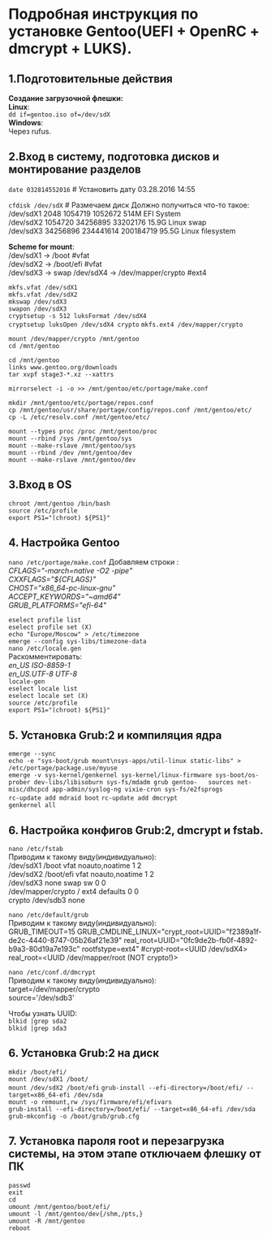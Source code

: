 # Подробная инструкция по установке Gentoo(UEFI + OpenRC + dmcrypt + LUKS).

## 1.Подготовительные действия
**Создание загрузочной флешки:**  
**Linux**:  
`dd if=gentoo.iso of=/dev/sdX`  
**Windows**:  
Через rufus.  
  
## 2.Вход в систему, подготовка дисков и монтирование разделов

`date 032814552016` # Установить дату 03.28.2016 14:55  

`cfdisk /dev/sdX` # Размечаем диск 
Должно получиться что-то такое:  
/dev/sdX1      2048   1054719   1052672  514M EFI System  
/dev/sdX2   1054720  34256895  33202176 15.9G Linux swap  
/dev/sdX3  34256896 234441614 200184719 95.5G Linux filesystem  

**Scheme for mount**:  
/dev/sdX1 -> /boot #vfat  
/dev/sdX2 -> /boot/efi #vfat  
/dev/sdX3 -> swap
/dev/sdX4 -> /dev/mapper/crypto #ext4  

`mkfs.vfat /dev/sdX1`  
`mkfs.vfat /dev/sdX2`  
`mkswap /dev/sdX3`  
`swapon /dev/sdX3`  
`cryptsetup -s 512 luksFormat /dev/sdX4`  
`cryptsetup luksOpen /dev/sdX4 crypto`
`mkfs.ext4 /dev/mapper/crypto`  
 
`mount /dev/mapper/crypto /mnt/gentoo`  
`cd /mnt/gentoo`  

`cd /mnt/gentoo`  
`links www.gentoo.org/downloads`  
`tar xvpf stage3-*.xz --xattrs`  

`mirrorselect -i -o >> /mnt/gentoo/etc/portage/make.conf`  
  
`mkdir /mnt/gentoo/etc/portage/repos.conf`  
`cp /mnt/gentoo/usr/share/portage/config/repos.conf /mnt/gentoo/etc/`  
`cp -L /etc/resolv.conf /mnt/gentoo/etc/`  
  
`mount --types proc /proc /mnt/gentoo/proc`  
`mount --rbind /sys /mnt/gentoo/sys`  
`mount --make-rslave /mnt/gentoo/sys`  
`mount --rbind /dev /mnt/gentoo/dev`  
`mount --make-rslave /mnt/gentoo/dev`  
  
## 3.Вход в OS
`chroot /mnt/gentoo /bin/bash`  
`source /etc/profile`  
`export PS1="(chroot) ${PS1}"`  
  
## 4. Настройка Gentoo
`nano /etc/portage/make.conf`
Добавляем строки :  
*CFLAGS="-march=native -O2 -pipe"*  
*CXXFLAGS="${CFLAGS}"*  
*CHOST="x86_64-pc-linux-gnu"*  
*ACCEPT_KEYWORDS="~amd64"*  
*GRUB_PLATFORMS="efi-64"*  
  
`eselect profile list`  
`eselect profile set (X)`  
`echo "Europe/Moscow" > /etc/timezone`  
`emerge --config sys-libs/timezone-data`  
`nano /etc/locale.gen`  
Раскомментировать:  
*en_US ISO-8859-1*  
*en_US.UTF-8 UTF-8*  
`locale-gen`  
`eselect locale list`  
`eselect locale set (X)`  
`source /etc/profile`  
`export PS1="(chroot) ${PS1}"`  
  
## 5. Установка Grub:2 и компиляция ядра
`emerge --sync`  
`echo -e "sys-boot/grub mount\nsys-apps/util-linux static-libs" > /etc/portage/package.use/myuse`  
`emerge -v sys-kernel/genkernel sys-kernel/linux-firmware sys-boot/os-prober dev-libs/libisoburn sys-fs/mdadm grub gentoo-   sources net-misc/dhcpcd app-admin/syslog-ng vixie-cron sys-fs/e2fsprogs`  
`rc-update add mdraid boot` 
`rc-update add dmcrypt`  
`genkernel all`  
## 6. Настройка конфигов Grub:2, dmcrypt и fstab.
`nano /etc/fstab`  
Приводим к такому виду(индивидуально):  
/dev/sdX1 /boot vfat noauto,noatime 1 2  
/dev/sdX2 /boot/efi vfat noauto,noatime 1 2  
/dev/sdX3 none swap sw 0 0  
/dev/mapper/crypto / ext4 defaults 0 0  
crypto /dev/sdb3 none  
  
`nano /etc/default/grub`  
Приводим к такому виду(индивидуально):  
GRUB_TIMEOUT=15
GRUB_CMDLINE_LINUX="crypt_root=UUID="f2389a1f-de2c-4440-8747-05b26af21e39" real_root=UUID="0fc9de2b-fb0f-4892-b9a3-80d19a7e193c" rootfstype=ext4" #crypt-root=<UUID /dev/sdX4> real_root=<UUID /dev/mapper/root (NOT crypto!)>
  
`nano /etc/conf.d/dmcrypt`  
Приводим к такому виду(индивидуально):  
target=/dev/mapper/crypto  
source='/dev/sdb3'  
  
Чтобы узнать UUID:  
`blkid |grep sda2`  
`blkid |grep sda3`  
  
## 6. Установка Grub:2 на диск
`mkdir /boot/efi/`  
`mount /dev/sdX1 /boot/`  
`mount /dev/sdX2 /boot/efi`
`grub-install --efi-directory=/boot/efi/ --target=x86_64-efi /dev/sda`  
`mount -o remount,rw /sys/firmware/efi/efivars`  
`grub-install --efi-directory=/boot/efi/ --target=x86_64-efi /dev/sda`  
`grub-mkconfig -o /boot/grub/grub.cfg`  
  
## 7. Установка пароля root и перезагрузка системы, на этом этапе отключаем флешку от ПК
`passwd`  
`exit`  
`cd`  
`umount /mnt/gentoo/boot/efi/`  
`umount -l /mnt/gentoo/dev{/shm,/pts,}`  
`umount -R /mnt/gentoo`  
`reboot`  
